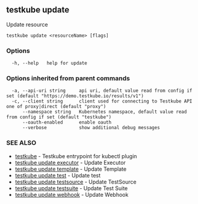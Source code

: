 ## testkube update

Update resource

```
testkube update <resourceName> [flags]
```

### Options

```
  -h, --help   help for update
```

### Options inherited from parent commands

```
  -a, --api-uri string     api uri, default value read from config if set (default "https://demo.testkube.io/results/v1")
  -c, --client string      client used for connecting to Testkube API one of proxy|direct (default "proxy")
      --namespace string   Kubernetes namespace, default value read from config if set (default "testkube")
      --oauth-enabled      enable oauth
      --verbose            show additional debug messages
```

### SEE ALSO

* [testkube](testkube.md)	 - Testkube entrypoint for kubectl plugin
* [testkube update executor](testkube_update_executor.md)	 - Update Executor
* [testkube update template](testkube_update_template.md)	 - Update Template
* [testkube update test](testkube_update_test.md)	 - Update test
* [testkube update testsource](testkube_update_testsource.md)	 - Update TestSource
* [testkube update testsuite](testkube_update_testsuite.md)	 - Update Test Suite
* [testkube update webhook](testkube_update_webhook.md)	 - Update Webhook

